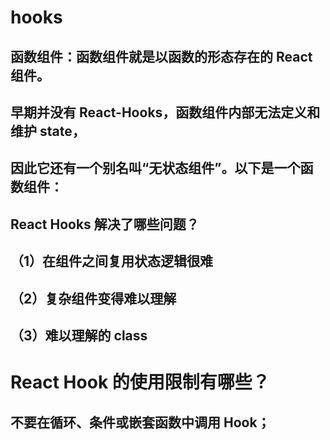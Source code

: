 # hooks
## 函数组件：函数组件就是以函数的形态存在的 React 组件。
## 早期并没有 React-Hooks，函数组件内部无法定义和维护 state，
## 因此它还有一个别名叫“无状态组件”。以下是一个函数组件：

## React Hooks 解决了哪些问题？
## （1）在组件之间复用状态逻辑很难
## （2）复杂组件变得难以理解
## （3）难以理解的 class

# React Hook 的使用限制有哪些？
## 不要在循环、条件或嵌套函数中调用 Hook；